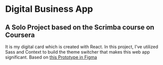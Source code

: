 # Digital Business App
## A Solo Project based on the Scrimba course on Coursera

It is my digital card which is created with React. In this project, I've utilized Sass and Context to build the theme switcher that makes this web app significant.
Based on <a href="https://www.figma.com/file/4ctPLUvIn5b5Ep6YPOZWWd/Digital-Business-Card?node-id=0%3A1">this Prototype in Figma</a>
